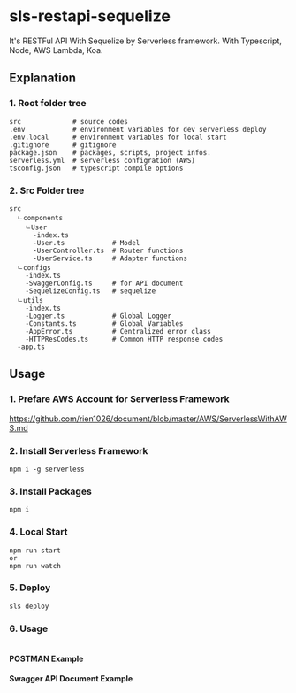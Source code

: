 # sls-restapi-sequelize
It's RESTFul API With Sequelize by Serverless framework. With Typescript, Node, AWS Lambda, Koa.

## Explanation
### 1. Root folder tree
```
src             # source codes
.env            # environment variables for dev serverless deploy
.env.local      # environment variables for local start
.gitignore      # gitignore
package.json    # packages, scripts, project infos.
serverless.yml  # serverless configration (AWS)
tsconfig.json   # typescript compile options
```
### 2. Src Folder tree
```
src
  ㄴcomponents   
    ㄴUser
      -index.ts
      -User.ts            # Model
      -UserController.ts  # Router functions
      -UserService.ts     # Adapter functions
  ㄴconfigs
    -index.ts
    -SwaggerConfig.ts     # for API document
    -SequelizeConfig.ts   # sequelize
  ㄴutils
    -index.ts       
    -Logger.ts            # Global Logger
    -Constants.ts         # Global Variables
    -AppError.ts          # Centralized error class
    -HTTPResCodes.ts      # Common HTTP response codes
  -app.ts
```

## Usage
### 1. Prefare AWS Account for Serverless Framework
https://github.com/rien1026/document/blob/master/AWS/ServerlessWithAWS.md
### 2. Install Serverless Framework
```
npm i -g serverless
```
### 3. Install Packages
```
npm i
```
### 4. Local Start 
```
npm run start 
or
npm run watch
```
### 5. Deploy
```
sls deploy
```
### 6. Usage
```

```
#### POSTMAN Example
#### Swagger API Document Example
